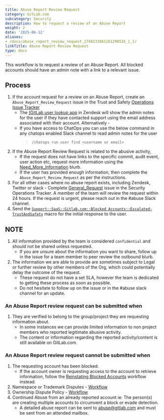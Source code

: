 ```yaml
---
title: Abuse Report Review Request
category: GitLab.com
subcategory: Security
description: How to request a review of an Abuse Report
weight: 2
date: '2025-06-12'
aliases:
- /docs/abuse_report_review_request_1748133861161290515_1_1/
linkTitle: Abuse Report Review Request
type: docs
---
```


This workflow is to request a review of an Abuse Report.  All blocked accounts should have an admin note with a link to a relevant issue.

## Process

1. If the account request for a review on an Abuse Report, create an `Abuse_Report_Review_Request` issue in the Trust and Safety [Operations Issue Tracker](/handbook/security/security-operations/trustandsafety/)
    - The [(GitLab user lookup app](/handbook/security/customer-support-operations/docs/zendesk/apps#gitlab-super-app) in Zendesk will show the admin notes for the user if they have contacted support using the email address associated with their account.  Alternatively -
    - If you have access to ChatOps you can use the below command in any chatops enabled Slack channel to read admin notes for the user
        > `/chatops run user find <username or email>`
1. If the Abuse Report Review Request is related to the abusive activity,
    - If the request does not have links to the specific commit, audit event, user action etc, request more information using the [Need_More_Information](https://gitlab.com/gitlab-com/gl-security/security-operations/trust-and-safety/operations/-/tree/master/Blurbs/Need_More_Information) blurb.
    - If the user has provided enough information, then complete the `Abuse_Report_Review_Request` as per the instructions.
1. For all other cases where no abuse report exists, including Zendesk, Twitter or slack - Complete [General_Request](https://gitlab.com/gitlab-com/gl-security/security-operations/trust-and-safety/operations/-/issues) issue in the Security Operations Tracker. A member of the team will review the request within 24 hours. If the request is urgent, please reach out in the #abuse Slack channel.
1. Send the [`Support::SaaS::Gitlab.com::Blocked Accounts::Escalated-TrustAndSafety`](https://gitlab.com/gitlab-com/support/zendesk-global/macros/-/blob/master/active/Support/SaaS/GitLab.com/Blocked%20Accounts/Escalated-TrustAndSafety.md?ref_type=heads) macro for the initial response to the user.

## NOTE

1. All information provided by the team is considered `confidential` and should not be shared unless requested.
   - If you are unsure about the information you want to share, follow up in the issue for a team member to peer review the outbound blurb.
1. The information we are able to provide are sometimes subject to Legal or further review by other members of the Org, which could potentially delay the outcome of the request.
   - These request do not have a set SLA, however the team is dedicated to getting these process as soon as possible.
   - Do not hesitate to follow up on the issue or in the #abuse slack channel for an update.

### An Abuse Report review request can be submitted when

1. They are verified to belong to the group/project they are requesting information about.
   - In some instances we can provide limited information to non project members who reported legitimate abusive activity.
   - The content or information regarding the reported activity/content is still available on GitLab.com.

### An Abuse Report review request **cannot** be submitted when

1. The requesting account has been blocked.
   - If the account owner is requesting access to the account to retrieve information, follow the [Reinstating Blocked Accounts](/handbook/support/workflows/reinstating-blocked-accounts) workflow instead.
1. Namespace or Trademark Disputes - [Workflow](/handbook/support/workflows/information-request#namespace-and-trademark-claims)
1. Ownership Dispute Policy - [Workflow](/handbook/support/workflows/information-request#ownership-disputes )
1. Continued Abuse from an already reported account ie:  The person(s) are creating multiple accounts to circumvent a block or evade detection.
   - A detailed abuse report can be sent to <abuse@gitlab.com> and must be sent from an attended mailbox.
